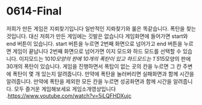 # 0614-Final
저희가 만든 게임은 지뢰찾기입니다
일반적인 지롸찾기와 룰은 똑같습니다. 폭탄을 찾는 것입니다. 대신 저희가 만든 게임에는 깃발은 없습니다
게임화면에 들어가면 start와 end 버튼이 있습니다. start 버튼을 누르면 2번째 화면으로 넘어가고 end 버튼을 누르면 게임이 끝납니다
2번째 화면으로 넘어가면 이지 모드와 하드 모드를 선택할 수 있습니다. 
이지모드는 10*10모양의 판에 10개의 폭탄이 있고 하드모드는 1`5*15모양의 판에 30개의 폭탄이 있습니다. 
게임을 진행하면서 폭탑이 없는 곳의 칸을 누르면 그 칸 주변에 폭탄이 몇 개 있는지 알려줍니다.
만약에 폭탄을 눌러버리면 실패화면과 함께 시간을 알려줍니다.
만약에 폭탄을 제외한 모든 칸을 누르면 성공화면과 함께 시간을 알려줍니다.
모두 즐거운 게임해보세요
게임소개영상입니다 .https://www.youtube.com/watch?v=5iLQFHDXujc
